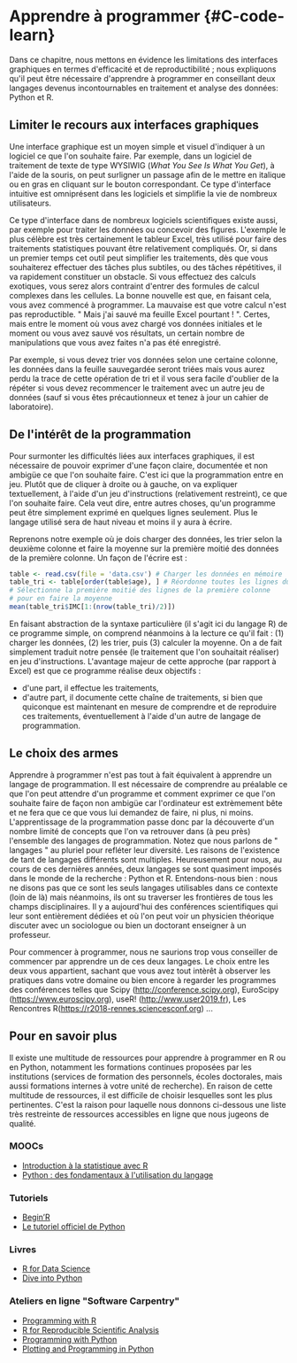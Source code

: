 
# Apprendre à programmer {#C-code-learn}

Dans ce chapitre, nous mettons en évidence les limitations des interfaces
graphiques en termes d'efficacité et de reproductibilité ; nous expliquons
qu'il peut être nécessaire d'apprendre à programmer en conseillant deux langages devenus incontournables en traitement et analyse des données: Python et R.


## Limiter le recours aux interfaces graphiques

Une interface graphique est un moyen simple et visuel d'indiquer à un logiciel
ce que l'on souhaite faire. Par exemple, dans un logiciel de traitement de
texte de type WYSIWIG (*What You See Is What You Get*), à l'aide de la
souris, on peut surligner un passage afin de le mettre en italique ou en gras en
cliquant sur le bouton correspondant. 
Ce type d'interface intuitive est omniprésent dans les logiciels et 
simplifie la vie de nombreux utilisateurs. 

Ce type d'interface dans de nombreux logiciels scientifiques existe aussi, 
par exemple pour traiter les données ou concevoir des figures. 
L'exemple le plus célèbre est très certainement le tableur Excel, très utilisé pour faire des traitements statistiques pouvant être relativement compliqués. 
Or, si dans un premier temps cet outil peut simplifier les traitements, dès que vous souhaiterez effectuer des tâches plus subtiles,
ou des tâches répétitives, il va rapidement constituer un obstacle. Si vous effectuez des calculs exotiques, vous serez alors contraint d'entrer des formules de calcul complexes dans les cellules. 
La bonne nouvelle est que, en faisant cela, vous avez commencé à programmer. 
La mauvaise est que votre calcul n'est pas reproductible. 
" Mais j'ai sauvé ma feuille Excel pourtant ! ". 
Certes, mais entre le moment où vous avez chargé vos données initiales et 
le moment ou vous avez sauvé vos résultats, un certain nombre de
manipulations que vous avez faites n'a pas été enregistré. 

Par exemple, si vous devez trier vos données selon une certaine colonne, 
les données dans la feuille sauvegardée seront triées mais vous aurez 
perdu la trace de cette opération de tri et il vous sera facile d'oublier
de la répéter si vous devez recommencer le traitement avec un autre jeu de données 
(sauf si vous êtes précautionneux et tenez à jour un cahier de laboratoire).


## De l'intérêt de la programmation

Pour surmonter les difficultés liées aux interfaces graphiques, il est
nécessaire de pouvoir exprimer d'une façon claire, documentée et non ambigüe
ce que l'on souhaite faire. 
C'est ici que la programmation entre en jeu. 
Plutôt que de cliquer à droite ou à gauche, on va expliquer textuellement,
à l'aide d'un jeu d'instructions (relativement restreint), ce que l'on souhaite
faire. 
Cela veut dire, entre autres choses, qu'un programme peut être simplement
exprimé en quelques lignes seulement. 
Plus le langage utilisé sera de haut niveau et moins il y aura à écrire. 

Reprenons notre exemple où je dois charger des données, les trier selon la 
deuxième colonne et faire la moyenne sur la première moitié des données
de la première colonne. 
Un façon de l'écrire est :

``` r
table <- read.csv(file = 'data.csv') # Charger les données en mémoire
table_tri <- table[order(table$age), ] # Réordonne toutes les lignes du tableau
# Sélectionne la première moitié des lignes de la première colonne
# pour en faire la moyenne
mean(table_tri$IMC[1:(nrow(table_tri)/2)])
```

En faisant abstraction de la syntaxe particulière (il s'agit ici du langage R)
de ce programme simple, on comprend néanmoins à la lecture ce qu'il fait :
(1) charger les données, (2) les trier,  puis (3) calculer la moyenne. 
On a de fait simplement traduit notre pensée (le traitement que l'on 
souhaitait réaliser) en jeu d'instructions. 
L'avantage majeur de cette approche (par rapport à Excel) est que ce
programme réalise deux objectifs : 
- d'une part, il effectue les traitements,
- d'autre part, il documente cette chaîne de traitements, si bien que quiconque
est maintenant en mesure de comprendre et de reproduire ces traitements,
éventuellement à l'aide d'un autre de langage de programmation.


## Le choix des armes

Apprendre à programmer n'est pas tout à fait équivalent à apprendre un langage
de programmation.  Il est nécessaire de comprendre au préalable ce que l'on
peut attendre d'un programme et comment exprimer ce que l'on souhaite faire de
façon non ambigüe car l'ordinateur est extrèmement bête et ne fera que ce que
vous lui demandez de faire, ni plus, ni moins.  L'apprentissage de la
programmation passe donc par la découverte d'un nombre limité de concepts que
l'on va retrouver dans (à peu près) l'ensemble des langages de programmation.
Notez que nous parlons de " langages " au pluriel pour refléter leur diversité.
Les raisons de l'existence de tant de langages différents sont multiples.
Heureusement pour nous, au cours de ces dernières années, deux langages se sont
quasiment imposés dans le monde de la recherche : Python et R.  Entendons-nous
bien : nous ne disons pas que ce sont les seuls langages utilisables dans ce
contexte (loin de là) mais néanmoins, ils ont su traverser les frontières de
tous les champs disciplinaires. Il y a aujourd'hui des conférences
scientifiques qui leur sont entièrement dédiées et où l'on peut voir un
physicien théorique discuter avec un sociologue ou bien un doctorant enseigner
à un professeur.

Pour commencer à programmer, nous ne saurions trop vous conseiller de commencer
par apprendre un de ces deux langages.  Le choix entre les deux vous
appartient, sachant que vous avez tout intèrêt à observer les pratiques dans
votre domaine ou bien encore à regarder les programmes des conférences telles
que Scipy (http://conference.scipy.org), EuroScipy (https://www.euroscipy.org),
useR! (http://www.user2019.fr), Les Rencontres
R(https://r2018-rennes.sciencesconf.org) ...


## Pour en savoir plus

Il existe une multitude de ressources pour apprendre à programmer en R ou en
Python, notamment les formations continues proposées par les institutions
(services de formation des personnels, écoles doctorales, mais aussi formations
internes à votre unité de recherche).  En raison de cette multitude de
ressources, il est difficile de choisir lesquelles sont les plus pertinentes.
C'est la raison pour laquelle nous donnons ci-dessous une liste très restreinte
de ressources accessibles en ligne que nous jugeons de qualité.

### MOOCs

* [Introduction à la statistique avec R](https://www.fun-mooc.fr/courses/UPSUD/42001S06/session06/about)
* [Python : des fondamentaux à l'utilisation du langage](https://www.fun-mooc.fr/courses/inria/41001S03/session03/about)


### Tutoriels

* [Begin’R](http://beginr.u-bordeaux.fr)
* [Le tutoriel officiel de Python](https://docs.python.org/fr/3/tutorial)


### Livres

* [R for Data Science](https://r4ds.had.co.nz)
* [Dive into Python](https://www.diveinto.org/python3)

### Ateliers en ligne "Software Carpentry"

* [Programming with R](http://swcarpentry.github.io/r-novice-inflammation)
* [R for Reproducible Scientific Analysis](http://swcarpentry.github.io/r-novice-gapminder)
* [Programming with Python](http://swcarpentry.github.io/python-novice-inflammation)
* [Plotting and Programming in Python](http://swcarpentry.github.io/python-novice-gapminder)
